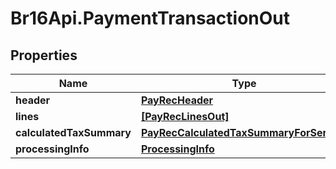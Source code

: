 # Br16Api.PaymentTransactionOut

## Properties
Name | Type | Description | Notes
------------ | ------------- | ------------- | -------------
**header** | [**PayRecHeader**](PayRecHeader.md) |  | [optional] 
**lines** | [**[PayRecLinesOut]**](PayRecLinesOut.md) |  | [optional] 
**calculatedTaxSummary** | [**PayRecCalculatedTaxSummaryForService**](PayRecCalculatedTaxSummaryForService.md) |  | [optional] 
**processingInfo** | [**ProcessingInfo**](ProcessingInfo.md) |  | [optional] 


